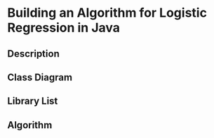 # Building an Algorithm for Logistic Regression in Java

## Description

## Class Diagram

## Library List

## Algorithm